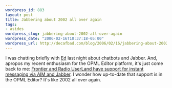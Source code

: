 ```yaml
--- 
wordpress_id: 883
layout: post
title: Jabbering about 2002 all over again
tags: 
- asides
wordpress_slug: jabbering-about-2002-all-over-again
wordpress_date: "2006-02-16T10:37:18-05:00"
wordpress_url: http://decafbad.com/blog/2006/02/16/jabbering-about-2002-all-over-again
---
```

 <p>I was chatting briefly with <a href="http://blogs.opml.org/vacuum/">Ed</a> last night about chatbots and Jabber.  And, apropos my recent enthusiasm for the OPML Editor platform, it's just come back to me:  <a href="http://frontier.userland.com/tcpIm">Frontier and Radio UserLand have support for instant messaging via AIM and Jabber</a>.  I wonder how up-to-date that support is in the OPML Editor?  It's like 2002 all over again.</p>
